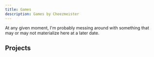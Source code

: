 ```yaml
---
title: Games
description: Games by Cheezmeister
---
```


At any given moment, I'm probably messing around with something that may or may not materialize here at a later date.

## Projects ##

